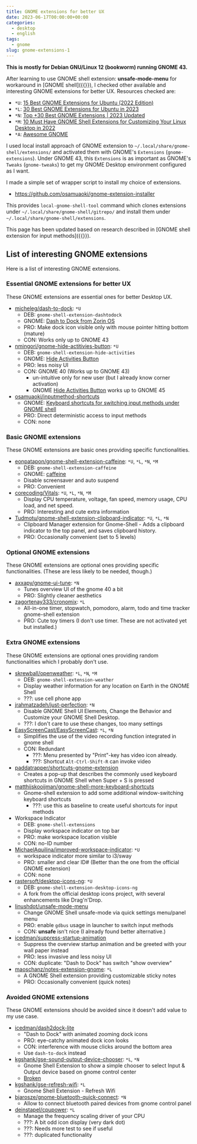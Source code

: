 ```yaml
---
title: GNOME extensions for better UX
date: 2023-06-17T00:00:00+00:00
categories:
  - desktop
  - english
tags:
  - gnome
slug: gnome-extensions-1
---
```


**This is mostly for Debian GNU/Linux 12 (bookworm) running GNOME 43.**

After learning to use GNOME shell extension: **unsafe-mode-menu** for
workaround in [GNOME shell]({{<ref note-00044.md>}}), I checked other available and interesting GNOME extensions for better UX.  Resources checked are:

- `*U`: [15 Best GNOME Extensions for Ubuntu (2022 Edition)](https://www.omgubuntu.co.uk/best-gnome-shell-extensions)
- `*L`: [30 Best GNOME Extensions for Ubuntu in 2023](https://linuxhint.com/best_gnome_extensions/)
- `*N`: [Top +30 Best GNOME Extensions | 2023 Updated](https://medium.com/nerd-for-tech/18-best-gnome-extensions-8e7c4f947ef5)
- `*M`: [10 Must Have GNOME Shell Extensions for Customizing Your Linux Desktop in 2022](https://www.makeuseof.com/must-have-gnome-shell-extensions-linux-desktop/)
- `*A`: [Awesome GNOME](https://github.com/Kazhnuz/awesome-gnome)

I used local install approach of GNOME extension to
`~/.local/share/gnome-shell/extensions/`
and activated them with GNOME's `Extensions` (`gnome-extensions`).
Under GNOME 43, this
`Extensions` is as important as GNOME's `Tweaks` (`gnome-tweaks`) to get my
GNOME Desktop environment configured as I want.

I made a simple set of wrapper script to install my choice of extensions.

- https://github.com/osamuaoki/gnome-extension-installer

This provides `local-gnome-shell-tool` command which clones extensions under
`~/.local/share/gnome-shell/gitrepo/` and install them under
`~/.local/share/gnome-shell/extensions`.

This page has been updated based on research described in [GNOME shell extension for input methods]({{<ref note-00047.md>}}).

## List of interesting GNOME extensions

Here is a list of interesting GNOME extensions.

### Essential GNOME extensions for better UX

These GNOME extensions are essential ones for better Desktop UX.

- [micheleg/dash-to-dock](https://github.com/micheleg/dash-to-dock): `*U`
  - DEB: `gnome-shell-extension-dashtodock`
  - GNOME: [Dash to Dock from Zorin OS](https://extensions.gnome.org/extension/1967/zorin-dash/)
  - PRO: Make dock icon visible only with mouse pointer hitting bottom (mature)
  - CON: Works only up to GNOME 43
- [nmingori/gnome-hide-actitivies-button](https://github.com/nmingori/gnome-hide-actitivies-button): `*U`
  - DEB: `gnome-shell-extension-hide-activities`
  - GNOME: [Hide Activities Button](https://extensions.gnome.org/extension/4325/hide-activities-button/)
  - PRO: less noisy UI
  - CON: GNOME 40 (Works up to GNOME 43)
    - un-intuitive only for new user (but I already know corner activation)
    - GNOME [Hide Activities Button](https://extensions.gnome.org/extension/744/hide-activities-button/) works up to GNOME 45
- [osamuaoki/inputmethod-shortcuts](https://github.com/osamuaoki/inputmethod-shortcuts)
  - GNOME: [Keyboard shortcuts for switching input methods under GNOME shell](https://extensions.gnome.org/extension/6066/shortcuts-to-activate-input-methods/)
  - PRO: Direct deterministic access to input methods
  - CON: none

### Basic GNOME extensions

These GNOME extensions are basic ones providing specific functionalities.

- [eonpatapon/gnome-shell-extension-caffeine](https://github.com/eonpatapon/gnome-shell-extension-caffeine): `*U`, `*L`, `*N`, `*M`
  - DEB: `gnome-shell-extension-caffeine`
  - GNOME: [caffeine](https://extensions.gnome.org/extension/517/caffeine/)
  - Disable screensaver and auto suspend
  - PRO: Convenient
- [corecoding/Vitals](https://github.com/corecoding/Vitals): `*U`, `*L`, `*N`, `*M`
  - Display CPU temperature, voltage, fan speed, memory usage, CPU load, and net speed.
  - PRO: Interesting and cute extra information
- [Tudmotu/gnome-shell-extension-clipboard-indicator](https://github.com/Tudmotu/gnome-shell-extension-clipboard-indicator): `*U`, `*L`, `*N`
  - Clipboard Manager extension for Gnome-Shell - Adds a clipboard indicator to the top panel, and saves clipboard history.
  - PRO: Occasionally convenient (set to 5 levels)

### Optional GNOME extensions

These GNOME extensions are optional ones providing specific functionalities.
(These are less likely to be needed, though.)

- [axxapy/gnome-ui-tune](https://github.com/axxapy/gnome-ui-tune): `*N`
  - Tunes overview UI of the gnome 40 a bit
  - PRO: Slightly cleaner aesthetics
- [zagortenay333/cronomix](https://github.com/zagortenay333/cronomix): `*L`
  - All-in-one timer, stopwatch, pomodoro, alarm, todo and time tracker gnome-shell extension
  - PRO: Cute toy timers (I don't use timer.  These are not activated yet but installed.)

### Extra GNOME extensions

These GNOME extensions are optional ones providing random functionalities which
I probably don't use.

- [skrewball/openweather](https://gitlab.com/skrewball/openweather): `*L`, `*N`, `*M`
  - DEB: `gnome-shell-extension-weather`
  - Display weather information for any location on Earth in the GNOME Shell
  - ???: use cell phone app
- [jrahmatzadeh/just-perfection](https://gitlab.gnome.org/jrahmatzadeh/just-perfection): `*N`
  - Disable GNOME Shell UI Elements, Change the Behavior and Customize your GNOME Shell Desktop.
  - ???: I don't care to use these changes, too many settings
- [EasyScreenCast/EasyScreenCast](https://github.com/EasyScreenCast/EasyScreenCast): `*L`, `*N`
  - Simplifies the use of the video recording function integrated in gnome shell
  - CON: Redundant
    - ???: Menu presented by "Print"-key has video icon already.
    - ???: Shortcut `Alt-Ctrl-Shift-R` can invoke video
- [paddatrapper/shortcuts-gnome-extension](https://gitlab.com/paddatrapper/shortcuts-gnome-extension)
  - Creates a pop-up that describes the commonly used keyboard shortcuts in GNOME Shell when Super + S is pressed
- [matthijskooijman/gnome-shell-more-keyboard-shortcuts](https://github.com/matthijskooijman/gnome-shell-more-keyboard-shortcuts)
  - Gnome-shell extension to add some additional window-switching keyboard shortcuts
    - ???: use this as baseline to create useful shortcuts for input methods
- Workspace Indicator
  - DEB: `gnome-shell-extensions`
  - Display workspace indicator on top bar
  - PRO: make workspace location visible
  - CON: no-ID number
- [MichaelAquilina/improved-workspace-indicator](https://github.com/MichaelAquilina/improved-workspace-indicator): `*U`
  - workspace indicator more similar to i3/sway
  - PRO: smaller and clear ID# (Better than the one from the official GNOME extension)
  - CON: none
- [rastersoft/desktop-icons-ng](https://gitlab.com/rastersoft/desktop-icons-ng): `*U`
  - DEB: `gnome-shell-extension-desktop-icons-ng`
  - A fork from the official desktop icons project, with several enhancements like Drag'n'Drop.
- [linushdot/unsafe-mode-menu](https://github.com/linushdot/unsafe-mode-menu.git)
  - Change GNOME Shell unsafe-mode via quick settings menu/panel menu
  - PRO: enable `gdbus` usage in launcher to switch input methods
  - CON: **unsafe** isn't nice (I already found better alternative.)
- [icedman/suppress-startup-animation](https://github.com/icedman/suppress-startup-animation.git)
  - Suppress the overview startup animation and be greeted with your wall paper instead
  - PRO: less invasive and less noisy UI
  - CON: duplicate: "Dash to Dock" has switch "show overview"
- [maoschanz/notes-extension-gnome](https://github.com/maoschanz/notes-extension-gnome): `*L`
  - A GNOME Shell extension providing customizable sticky notes
  - PRO: Occasionally convenient (quick notes)

### Avoided GNOME extensions

These GNOME extensions should be avoided since it doesn't add value to my use
case.

- [icedman/dash2dock-lite](https://github.com/icedman/dash2dock-lite)
  - "Dash to Dock" with animated zooming dock icons
  - PRO: eye-catchy animated dock icon looks
  - CON: interference with mouse clicks around the bottom area
  - Use `dash-to-dock` instead
- [kgshank/gse-sound-output-device-chooser](https://github.com/kgshank/gse-sound-output-device-chooser): `*L`, `*N`
  - Gnome Shell Extension to show a simple chooser to select Input & Output device based on gnome control center
  - [Broken](https://github.com/kgshank/gse-sound-output-device-chooser/issues/265)
- [kgshank/gse-refresh-wifi](https://github.com/kgshank/gse-refresh-wifi): `*L`
  - Gnome Shell Extension - Refresh Wifi
- [bjarosze/gnome-bluetooth-quick-connect](https://github.com/bjarosze/gnome-bluetooth-quick-connect): `*N`
  - Allow to connect bluetooth paired devices from gnome control panel
- [deinstapel/cpupower](https://github.com/deinstapel/cpupower): `*L`
  - Manage the frequency scaling driver of your CPU
  - ???: A bit odd icon display (very dark dot)
  - ???: Needs more test to see if useful
  - ???: duplicated functionality

<!--

### Untested ones

- [hslbck/gnome-shell-extension-radio](https://github.com/hslbck/gnome-shell-extension-radio): `*L`
  - Gnome shell extension for listening to internet radio streams
- [prateekmedia/netspeedsimplified](https://github.com/prateekmedia/netspeedsimplified): `*U`, `*L`
  - A Net Speed extension With Loads of Customization for GNOME shell.
- [https://github.com/hedayaty/NetSpeed](https://github.com/hedayaty/NetSpeed): `*L`
  - An extension for gnome 3 to show internet speed
-->

<!-- vim: set sw=4 sts=4 ai si et tw=79 ft=markdown: -->

